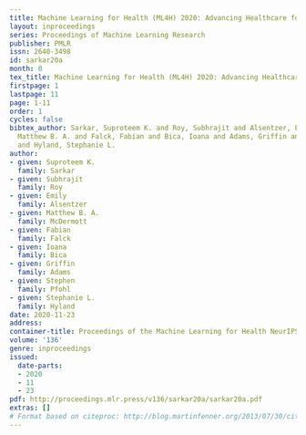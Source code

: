 ```yaml
---
title: Machine Learning for Health (ML4H) 2020: Advancing Healthcare for All
layout: inproceedings
series: Proceedings of Machine Learning Research
publisher: PMLR
issn: 2640-3498
id: sarkar20a
month: 0
tex_title: Machine Learning for Health (ML4H) 2020: Advancing Healthcare for All
firstpage: 1
lastpage: 11
page: 1-11
order: 1
cycles: false
bibtex_author: Sarkar, Suproteem K. and Roy, Subhrajit and Alsentzer, Emily and McDermott,
  Matthew B. A. and Falck, Fabian and Bica, Ioana and Adams, Griffin and Pfohl, Stephen
  and Hyland, Stephanie L.
author:
- given: Suproteem K.
  family: Sarkar
- given: Subhrajit
  family: Roy
- given: Emily
  family: Alsentzer
- given: Matthew B. A.
  family: McDermott
- given: Fabian
  family: Falck
- given: Ioana
  family: Bica
- given: Griffin
  family: Adams
- given: Stephen
  family: Pfohl
- given: Stephanie L.
  family: Hyland
date: 2020-11-23
address: 
container-title: Proceedings of the Machine Learning for Health NeurIPS Workshop
volume: '136'
genre: inproceedings
issued:
  date-parts:
  - 2020
  - 11
  - 23
pdf: http://proceedings.mlr.press/v136/sarkar20a/sarkar20a.pdf
extras: []
# Format based on citeproc: http://blog.martinfenner.org/2013/07/30/citeproc-yaml-for-bibliographies/
---
```

